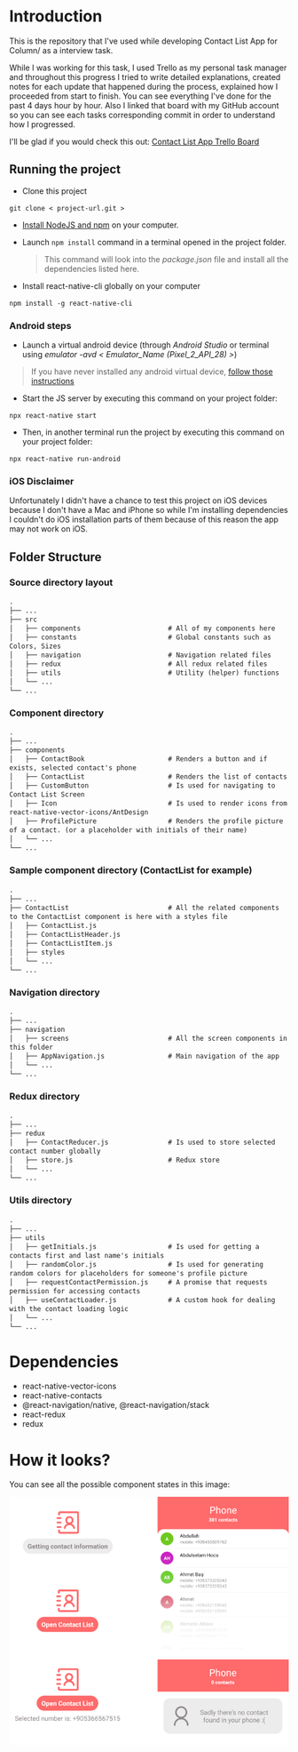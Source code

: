 # Introduction

This is the repository that I've used while developing Contact List App for Column/ as a interview task.

While I was working for this task, I used Trello as my personal task manager and throughout this progress I tried to write detailed explanations, created notes for each update that happened during the process, explained how I proceeded from start to finish. You can see everything I've done for the past 4 days hour by hour. Also I linked that board with my GitHub account so you can see each tasks corresponding commit in order to understand how I progressed.

I'll be glad if you would check this out: [Contact List App Trello Board](https://trello.com/b/Qz7bTMAH/contact-list-app)

## Running the project

- Clone this project

```
git clone < project-url.git >
```

- [Install NodeJS and npm](https://docs.npmjs.com/downloading-and-installing-node-js-and-npm) on your computer.

- Launch `npm install` command in a terminal opened in the project folder.

  > This command will look into the _package.json_ file and install all the dependencies listed here.

- Install react-native-cli globally on your computer

```
npm install -g react-native-cli
```

### Android steps

- Launch a virtual android device (through _Android Studio_ or terminal using _emulator -avd < Emulator_Name (Pixel_2_API_28) >_)

> If you have never installed any android virtual device, [follow those instructions](https://developer.android.com/studio/run/managing-avds.html#createavd)

- Start the JS server by executing this command on your project folder:

```
npx react-native start
```

- Then, in another terminal run the project by executing this command on your project folder:

```
npx react-native run-android
```

### iOS Disclaimer

Unfortunately I didn't have a chance to test this project on iOS devices because I don't have a Mac and iPhone so while I'm installing dependencies I couldn't do iOS installation parts of them because of this reason the app may not work on iOS.

## Folder Structure

### Source directory layout

    .
    ├── ...
    ├── src
    │   ├── components                      # All of my components here
    │   ├── constants                       # Global constants such as Colors, Sizes
    │   ├── navigation                      # Navigation related files
    │   ├── redux                           # All redux related files
    │   ├── utils                           # Utility (helper) functions
    │   └── ...
    └── ...

### Component directory

    .
    ├── ...
    ├── components
    │   ├── ContactBook                     # Renders a button and if exists, selected contact's phone
    │   ├── ContactList                     # Renders the list of contacts
    │   ├── CustomButton                    # Is used for navigating to Contact List Screen
    │   ├── Icon                            # Is used to render icons from react-native-vector-icons/AntDesign
    │   ├── ProfilePicture                  # Renders the profile picture of a contact. (or a placeholder with initials of their name)
    │   └── ...
    └── ...

### Sample component directory (ContactList for example)

    .
    ├── ...
    ├── ContactList                         # All the related components to the ContactList component is here with a styles file
    │   ├── ContactList.js
    │   ├── ContactListHeader.js
    │   ├── ContactListItem.js
    │   ├── styles
    │   └── ...
    └── ...

### Navigation directory

    .
    ├── ...
    ├── navigation
    │   ├── screens                         # All the screen components in this folder
    │   ├── AppNavigation.js                # Main navigation of the app
    │   └── ...
    └── ...

### Redux directory

    .
    ├── ...
    ├── redux
    │   ├── ContactReducer.js               # Is used to store selected contact number globally
    │   ├── store.js                        # Redux store
    │   └── ...
    └── ...

### Utils directory

    .
    ├── ...
    ├── utils
    │   ├── getInitials.js                  # Is used for getting a contacts first and last name's initials
    │   ├── randomColor.js                  # Is used for generating random colors for placeholders for someone's profile picture
    │   ├── requestContactPermission.js     # A promise that requests permission for accessing contacts
    │   ├── useContactLoader.js             # A custom hook for dealing with the contact loading logic
    │   └── ...
    └── ...

# Dependencies

- react-native-vector-icons
- react-native-contacts
- @react-navigation/native, @react-navigation/stack
- react-redux
- redux

# How it looks?

You can see all the possible component states in this image:

![Component States](docs/ComponentStates.png)
